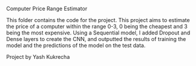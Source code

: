 Computer Price Range Estimator

This folder contains the code for the project. This project aims to estimate the price of a computer within the range 0-3, 0 being the cheapest and 3 being the most expensive. Using a Sequential model, I added Dropout and Dense layers to create the CNN, and outputted the results of training the model and the predictions of the model on the test data.

Project by Yash Kukrecha

